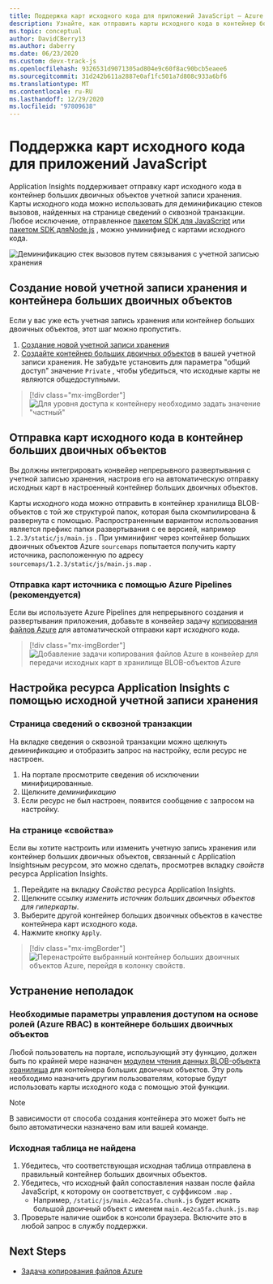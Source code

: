 ```yaml
---
title: Поддержка карт исходного кода для приложений JavaScript — Azure Monitor Application Insights
description: Узнайте, как отправить карты исходного кода в контейнер больших двоичных объектов учетной записи хранения с помощью Application Insights.
ms.topic: conceptual
author: DavidCBerry13
ms.author: daberry
ms.date: 06/23/2020
ms.custom: devx-track-js
ms.openlocfilehash: 9326531d9071305ad804e9c60f8ac90bcb5eaee6
ms.sourcegitcommit: 31d242b611a2887e0af1fc501a7d808c933a6bf6
ms.translationtype: MT
ms.contentlocale: ru-RU
ms.lasthandoff: 12/29/2020
ms.locfileid: "97809638"
---
```

# <a name="source-map-support-for-javascript-applications"></a>Поддержка карт исходного кода для приложений JavaScript

Application Insights поддерживает отправку карт исходного кода в контейнер больших двоичных объектов учетной записи хранения.
Карты исходного кода можно использовать для деминификацию стеков вызовов, найденных на странице сведений о сквозной транзакции. Любое исключение, отправленное [пакетом SDK для JavaScript][ApplicationInsights-JS] или [ пакетом SDK дляNode.js][ApplicationInsights-Node.js] , можно унминифиед с картами исходного кода.

![Деминификацию стек вызовов путем связывания с учетной записью хранения](./media/source-map-support/details-unminify.gif)

## <a name="create-a-new-storage-account-and-blob-container"></a>Создание новой учетной записи хранения и контейнера больших двоичных объектов

Если у вас уже есть учетная запись хранения или контейнер больших двоичных объектов, этот шаг можно пропустить.

1. [Создание новой учетной записи хранения][create storage account]
2. [Создайте контейнер больших двоичных объектов][create blob container] в вашей учетной записи хранения. Не забудьте установить для параметра "общий доступ" значение `Private` , чтобы убедиться, что исходные карты не являются общедоступными.

> [!div class="mx-imgBorder"]
>![Для уровня доступа к контейнеру необходимо задать значение "частный"](./media/source-map-support/container-access-level.png)

## <a name="push-your-source-maps-to-your-blob-container"></a>Отправка карт исходного кода в контейнер больших двоичных объектов

Вы должны интегрировать конвейер непрерывного развертывания с учетной записью хранения, настроив его на автоматическую отправку исходных карт в настроенный контейнер больших двоичных объектов.

Карты исходного кода можно отправить в контейнер хранилища BLOB-объектов с той же структурой папок, которая была скомпилирована & развернута с помощью. Распространенным вариантом использования является префикс папки развертывания с ее версией, например `1.2.3/static/js/main.js` . При унминифинг через контейнер больших двоичных объектов Azure `sourcemaps` попытается получить карту источника, расположенную по адресу `sourcemaps/1.2.3/static/js/main.js.map` .

### <a name="upload-source-maps-via-azure-pipelines-recommended"></a>Отправка карт источника с помощью Azure Pipelines (рекомендуется)

Если вы используете Azure Pipelines для непрерывного создания и развертывания приложения, добавьте в конвейер задачу [копирования файлов Azure][azure file copy] для автоматической отправки карт исходного кода.

> [!div class="mx-imgBorder"]
> ![Добавление задачи копирования файлов Azure в конвейер для передачи исходных карт в хранилище BLOB-объектов Azure](./media/source-map-support/azure-file-copy.png)

## <a name="configure-your-application-insights-resource-with-a-source-map-storage-account"></a>Настройка ресурса Application Insights с помощью исходной учетной записи хранения

### <a name="from-the-end-to-end-transaction-details-page"></a>Страница сведений о сквозной транзакции

На вкладке сведения о сквозной транзакции можно щелкнуть *деминификацию* и отобразить запрос на настройку, если ресурс не настроен.

1. На портале просмотрите сведения об исключении минифицированные.
2. Щелкните *деминификацию*
3. Если ресурс не был настроен, появится сообщение с запросом на настройку.

### <a name="from-the-properties-page"></a>На странице «свойства»

Если вы хотите настроить или изменить учетную запись хранения или контейнер больших двоичных объектов, связанный с Application Insightsным ресурсом, это можно сделать, просмотрев вкладку *свойств* ресурса Application Insights.

1. Перейдите на вкладку *Свойства* ресурса Application Insights.
2. Щелкните ссылку *изменить источник больших двоичных объектов для гиперкарты*.
3. Выберите другой контейнер больших двоичных объектов в качестве контейнера карт исходного кода.
4. Нажмите кнопку `Apply`.

> [!div class="mx-imgBorder"]
> ![Перенастройте выбранный контейнер больших двоичных объектов Azure, перейдя в колонку свойств.](./media/source-map-support/reconfigure.png)

## <a name="troubleshooting"></a>Устранение неполадок

### <a name="required-azure-role-based-access-control-azure-rbac-settings-on-your-blob-container"></a>Необходимые параметры управления доступом на основе ролей (Azure RBAC) в контейнере больших двоичных объектов

Любой пользователь на портале, использующий эту функцию, должен быть по крайней мере назначен [модулем чтения данных BLOB-объекта хранилища][storage blob data reader] для контейнера больших двоичных объектов. Эту роль необходимо назначить другим пользователям, которые будут использовать карты исходного кода с помощью этой функции.

> [!NOTE]
> В зависимости от способа создания контейнера это может быть не было автоматически назначено вам или вашей команде.

### <a name="source-map-not-found"></a>Исходная таблица не найдена

1. Убедитесь, что соответствующая исходная таблица отправлена в правильный контейнер больших двоичных объектов.
2. Убедитесь, что исходный файл сопоставления назван после файла JavaScript, к которому он соответствует, с суффиксом `.map` .
    - Например, `/static/js/main.4e2ca5fa.chunk.js` будет искать большой двоичный объект с именем `main.4e2ca5fa.chunk.js.map`
3. Проверьте наличие ошибок в консоли браузера. Включите это в любой запрос в службу поддержки.

## <a name="next-steps"></a>Next Steps

* [Задача копирования файлов Azure](/azure/devops/pipelines/tasks/deploy/azure-file-copy?view=azure-devops)


<!-- Remote URLs -->
[create storage account]: ../../storage/common/storage-account-create.md?toc=%2Fazure%2Fstorage%2Fblobs%2Ftoc.json&tabs=azure-portal
[create blob container]: ../../storage/blobs/storage-quickstart-blobs-portal.md
[storage blob data reader]: ../../role-based-access-control/built-in-roles.md#storage-blob-data-reader
[ApplicationInsights-JS]: https://github.com/microsoft/applicationinsights-js
[ApplicationInsights-Node.js]: https://github.com/microsoft/applicationinsights-node.js
[azure file copy]: https://aka.ms/azurefilecopyreadme
